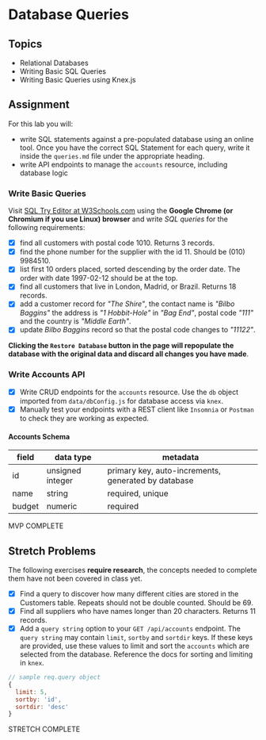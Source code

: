 # Database Queries

## Topics

- Relational Databases
- Writing Basic SQL Queries
- Writing Basic Queries using Knex.js

## Assignment

For this lab you will:

- write SQL statements against a pre-populated database using an online tool. Once you have the correct SQL Statement for each query, write it inside the `queries.md` file under the appropriate heading.
- write API endpoints to manage the `accounts` resource, including database logic

### Write Basic Queries

Visit [SQL Try Editor at W3Schools.com](https://www.w3schools.com/Sql/tryit.asp?filename=trysql_select_top) using the **Google Chrome (or Chromium if you use Linux) browser** and write _SQL queries_ for the following requirements:

- [X] find all customers with postal code 1010. Returns 3 records.
- [X] find the phone number for the supplier with the id 11. Should be (010) 9984510.
- [X] list first 10 orders placed, sorted descending by the order date. The order with date 1997-02-12 should be at the top.
- [X] find all customers that live in London, Madrid, or Brazil. Returns 18 records.
- [X] add a customer record for _"The Shire"_, the contact name is _"Bilbo Baggins"_ the address is _"1 Hobbit-Hole"_ in _"Bag End"_, postal code _"111"_ and the country is _"Middle Earth"_.
- [X] update _Bilbo Baggins_ record so that the postal code changes to _"11122"_.

**Clicking the `Restore Database` button in the page will repopulate the database with the original data and discard all changes you have made**.

### Write Accounts API

- [X] Write CRUD endpoints for the `accounts` resource. Use the `db` object imported from `data/dbConfig.js` for database access via `knex`.
- [X] Manually test your endpoints with a REST client like `Insomnia` or `Postman` to check they are working as expected.

#### Accounts Schema

| field  | data type        | metadata                                            |
| ------ | ---------------- | --------------------------------------------------- |
| id     | unsigned integer | primary key, auto-increments, generated by database |
| name   | string           | required, unique                                    |
| budget | numeric          | required                                            |

MVP COMPLETE

## Stretch Problems

The following exercises **require research**, the concepts needed to complete them have not been covered in class yet.

- [X] Find a query to discover how many different cities are stored in the Customers table. Repeats should not be double counted. Should be 69.
- [X] Find all suppliers who have names longer than 20 characters. Returns 11 records.
- [X] Add a `query string` option to your `GET /api/accounts` endpoint. The `query string` may contain `limit`, `sortby` and `sortdir` keys. If these keys are provided, use these values to limit and sort the `accounts` which are selected from the database. Reference the docs for sorting and limiting in `knex`.

```js
// sample req.query object
{
  limit: 5,
  sortby: 'id',
  sortdir: 'desc'
}
```
STRETCH COMPLETE